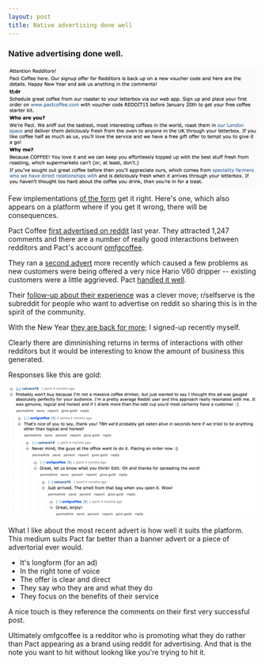 ```yaml
---
layout: post
title: Native advertising done well
---
```


### Native advertising done well.

[![Pact Coffee reddit advert](/assets/images-inline/pact-coffee.png)](/assets/images-original/pact-coffee-original.png)

Few implementations [of the form](http://en.wikipedia.org/wiki/Native_advertising) get it right. Here's one, which also appears on a platform where if you get it wrong, there will be consequences.

Pact Coffee [first advertised on reddit](http://www.reddit.com/comments/23y39g/an_invitation_to_uk_redditors_do_you_drink_coffee/) last year. They attracted 1,247 comments and there are a number of really good interactions between redditors and Pact's account [omfgcoffee](http://www.reddit.com/user/omfgcoffee).

They ran a [second advert](http://www.reddit.com/comments/2fzqs7/a_new_invitation_to_uk_redditors_what_does_really/) more recently which caused a few problems as new customers were being offered a very nice Hario V60 dripper -- existing customers were a little aggrieved. Pact [handled it well](http://blog.pactcoffee.com/2014/08/12/v60-balls-up-an-apology-and-a-cracking-offer-for-existing-customers/).

Their [follow-up about their experience](http://www.reddit.com/r/selfserve/comments/2laczf/were_pact_coffee_one_of_uks_first_advertisers_on/) was a clever move; r/selfserve is the subreddit for people who want to advertise on reddit so sharing this is in the spirit of the community. 

With the New Year [they are back for more](http://www.reddit.com/comments/2r3mgz/uk_reddit_offer_a_new_way_to_drink_great_coffee/); I signed-up recently myself. 

Clearly there are dimninishing returns in terms of interactions with other redditors but it would be interesting to know the amount of business this generated.

Responses like this are gold:

[![Pact Coffee reddit comments](/assets/images-inline/pact-coffee-comment.png)](/assets/images-original/pact-coffee-comment-original.png)

What I like about the most recent advert is how well it suits the platform. This medium suits Pact far better than a banner advert or a piece of advertorial ever would.

* It's longform (for an ad)
* In the right tone of voice
* The offer is clear and direct
* They say who they are and what they do
* They focus on the benefits of their service

A nice touch is they reference the comments on their first very successful post.

Ultimately omfgcoffee is a redditor who is promoting what they do rather than Pact appearing as a brand using reddit for advertising. And that is the note you want to hit without lookng like you're trying to hit it.